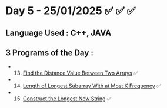 # Day 5 - 25/01/2025 ✅ ✅ ✅
## Language Used : **C++**, **JAVA**
## 3 Programs of the Day :
   - 13. [Find the Distance Value Between Two Arrays](https://leetcode.com/problems/find-the-distance-value-between-two-arrays/description/) ✅
   - 14. [Length of Longest Subarray With at Most K Frequency](https://leetcode.com/problems/length-of-longest-subarray-with-at-most-k-frequency/description/) ✅
   - 15. [Construct the Longest New String](https://leetcode.com/problems/construct-the-longest-new-string/submissions/) ✅
##
